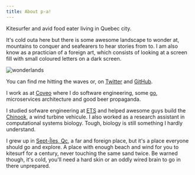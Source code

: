 ```yaml
---
title: About p-a!
---
```


Kitesurfer and avid food eater living in Quebec city. 

It's cold outa here but there is some awesome landscape to wonder at, mountains
to conquer and seafearers to hear stories from to. I am also know as a 
practician of a foreign art, which consists of looking at a screen fill with 
small coloured letters on a dark screen.

![wonderlands](/images/about/me.jpg)

You can find me hitting the waves or, on [Twitter][] and [GitHub][].

I work as at [Coveo][] where I do software engineering,
some [go][], microservices architecture and good beer propaganda.

I studied sofware engineering at [ETS][] and helped awesome guys build the
[Chinook][], a wind turbine vehicule. I also worked as a research assistant in
computational systems biology. Tough, biology is still something I hardly
understand.

I grew up in [Sept-Îles, Qc][7i-map], a far and foreign place, but it's a place
everyone should go and explore. A place with enough beach and wind for you
to kitesurf for a century, never touching the same sand twice. Be warned though,
it's cold, you'll need a hard skin or an oddly wired brain to go in there unprepared.

[twitter]: https://twitter.com/pastjean
[github]: https://github.com/pastjean
[coveo]: http://coveo.com
[go]: https://golang.org
[chinook]: http://www.chinookets.com/
[ets]: https://etsmtl.ca
[7i-map]: https://www.google.com/maps/place/Sept-Iles,+QC,+Canada/@50.2874211,-66.6806364,9z

